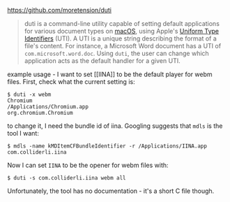 https://github.com/moretension/duti

> duti is a command-line utility capable of setting default applications for various document types on [macOS](https://www.apple.com/macos/), using Apple's [Uniform Type Identifiers](https://developer.apple.com/library/content/documentation/FileManagement/Conceptual/understanding_utis/understand_utis_intro/understand_utis_intro.html) (UTI). A UTI is a unique string describing the format of a file's content. For instance, a Microsoft Word document has a UTI of `com.microsoft.word.doc`. Using `duti`, the user can change which application acts as the default handler for a given UTI.

example usage - I want to set [[IINA]] to be the default player for webm files. First, check what the current setting is:
```shell
$ duti -x webm
Chromium
/Applications/Chromium.app
org.chromium.Chromium
```

to change it, I need the bundle id of iina. Googling suggests that `mdls` is the tool I want:

```shell
$ mdls -name kMDItemCFBundleIdentifier -r /Applications/IINA.app 
com.colliderli.iina
```

Now I can set `IINA` to be the opener for webm files with:

```
$ duti -s com.colliderli.iina webm all
```

Unfortunately, the tool has no documentation - it's a short C file though.

